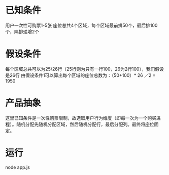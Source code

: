 # 已知条件
用户一次性可购票1-5张
座位总共4个区域，每个区域最前排50个，最后排100个，隔排递增2个

# 假设条件
每个区域总共可以为25/26行（25行则为只有一行100，26为2行100），我们假设是26行
由假设条件1可以算出每个区域的座位总数为：（50+100）* 26 ／2 = 1950

# 产品抽象
这里已知条件是一次性购票限制，故选取用户行为维度（即每一次为一个购买进程）。随机分配先随机分配区域，然后随机分配行，最后分配列。最终将座位固定。

# 运行
node app.js